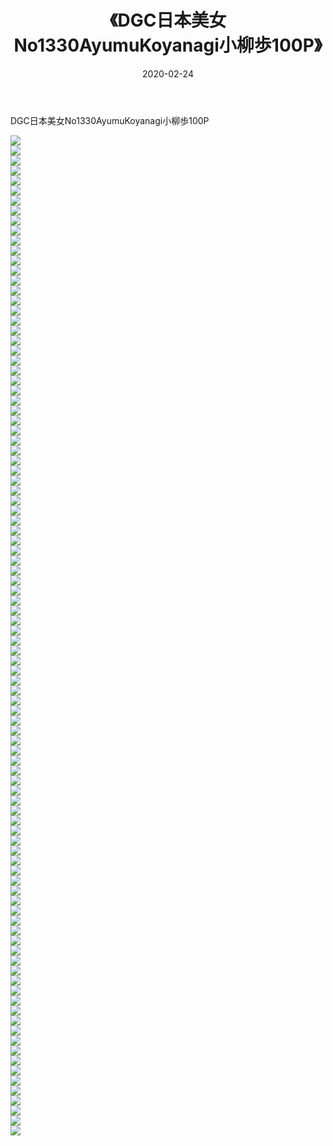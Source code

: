 ﻿---
layout: post
title:  《DGC日本美女No1330AyumuKoyanagi小柳歩100P》
date:   2020-02-24
img: http://img.660000.xyz/Sharelink/性感/2020/DGC日本美女No1330AyumuKoyanagi小柳歩100P/000.jpg
categories: [美女, 清纯, 唯美]
---

DGC日本美女No1330AyumuKoyanagi小柳歩100P

  ![](http://img.660000.xyz/Sharelink/性感/2020/DGC日本美女No1330AyumuKoyanagi小柳歩100P/001.jpg) <br> ![](http://img.660000.xyz/Sharelink/性感/2020/DGC日本美女No1330AyumuKoyanagi小柳歩100P/002.jpg) <br> ![](http://img.660000.xyz/Sharelink/性感/2020/DGC日本美女No1330AyumuKoyanagi小柳歩100P/003.jpg) <br> ![](http://img.660000.xyz/Sharelink/性感/2020/DGC日本美女No1330AyumuKoyanagi小柳歩100P/004.jpg) <br> ![](http://img.660000.xyz/Sharelink/性感/2020/DGC日本美女No1330AyumuKoyanagi小柳歩100P/005.jpg) <br> ![](http://img.660000.xyz/Sharelink/性感/2020/DGC日本美女No1330AyumuKoyanagi小柳歩100P/006.jpg) <br> ![](http://img.660000.xyz/Sharelink/性感/2020/DGC日本美女No1330AyumuKoyanagi小柳歩100P/007.jpg) <br> ![](http://img.660000.xyz/Sharelink/性感/2020/DGC日本美女No1330AyumuKoyanagi小柳歩100P/008.jpg) <br> ![](http://img.660000.xyz/Sharelink/性感/2020/DGC日本美女No1330AyumuKoyanagi小柳歩100P/009.jpg) <br> ![](http://img.660000.xyz/Sharelink/性感/2020/DGC日本美女No1330AyumuKoyanagi小柳歩100P/010.jpg) <br> ![](http://img.660000.xyz/Sharelink/性感/2020/DGC日本美女No1330AyumuKoyanagi小柳歩100P/011.jpg) <br> ![](http://img.660000.xyz/Sharelink/性感/2020/DGC日本美女No1330AyumuKoyanagi小柳歩100P/012.jpg) <br> ![](http://img.660000.xyz/Sharelink/性感/2020/DGC日本美女No1330AyumuKoyanagi小柳歩100P/013.jpg) <br> ![](http://img.660000.xyz/Sharelink/性感/2020/DGC日本美女No1330AyumuKoyanagi小柳歩100P/014.jpg) <br> ![](http://img.660000.xyz/Sharelink/性感/2020/DGC日本美女No1330AyumuKoyanagi小柳歩100P/015.jpg) <br> ![](http://img.660000.xyz/Sharelink/性感/2020/DGC日本美女No1330AyumuKoyanagi小柳歩100P/016.jpg) <br> ![](http://img.660000.xyz/Sharelink/性感/2020/DGC日本美女No1330AyumuKoyanagi小柳歩100P/017.jpg) <br> ![](http://img.660000.xyz/Sharelink/性感/2020/DGC日本美女No1330AyumuKoyanagi小柳歩100P/018.jpg) <br> ![](http://img.660000.xyz/Sharelink/性感/2020/DGC日本美女No1330AyumuKoyanagi小柳歩100P/019.jpg) <br> ![](http://img.660000.xyz/Sharelink/性感/2020/DGC日本美女No1330AyumuKoyanagi小柳歩100P/020.jpg) <br> ![](http://img.660000.xyz/Sharelink/性感/2020/DGC日本美女No1330AyumuKoyanagi小柳歩100P/021.jpg) <br> ![](http://img.660000.xyz/Sharelink/性感/2020/DGC日本美女No1330AyumuKoyanagi小柳歩100P/022.jpg) <br> ![](http://img.660000.xyz/Sharelink/性感/2020/DGC日本美女No1330AyumuKoyanagi小柳歩100P/023.jpg) <br> ![](http://img.660000.xyz/Sharelink/性感/2020/DGC日本美女No1330AyumuKoyanagi小柳歩100P/024.jpg) <br> ![](http://img.660000.xyz/Sharelink/性感/2020/DGC日本美女No1330AyumuKoyanagi小柳歩100P/025.jpg) <br> ![](http://img.660000.xyz/Sharelink/性感/2020/DGC日本美女No1330AyumuKoyanagi小柳歩100P/026.jpg) <br> ![](http://img.660000.xyz/Sharelink/性感/2020/DGC日本美女No1330AyumuKoyanagi小柳歩100P/027.jpg) <br> ![](http://img.660000.xyz/Sharelink/性感/2020/DGC日本美女No1330AyumuKoyanagi小柳歩100P/028.jpg) <br> ![](http://img.660000.xyz/Sharelink/性感/2020/DGC日本美女No1330AyumuKoyanagi小柳歩100P/029.jpg) <br> ![](http://img.660000.xyz/Sharelink/性感/2020/DGC日本美女No1330AyumuKoyanagi小柳歩100P/030.jpg) <br> ![](http://img.660000.xyz/Sharelink/性感/2020/DGC日本美女No1330AyumuKoyanagi小柳歩100P/031.jpg) <br> ![](http://img.660000.xyz/Sharelink/性感/2020/DGC日本美女No1330AyumuKoyanagi小柳歩100P/032.jpg) <br> ![](http://img.660000.xyz/Sharelink/性感/2020/DGC日本美女No1330AyumuKoyanagi小柳歩100P/033.jpg) <br> ![](http://img.660000.xyz/Sharelink/性感/2020/DGC日本美女No1330AyumuKoyanagi小柳歩100P/034.jpg) <br> ![](http://img.660000.xyz/Sharelink/性感/2020/DGC日本美女No1330AyumuKoyanagi小柳歩100P/035.jpg) <br> ![](http://img.660000.xyz/Sharelink/性感/2020/DGC日本美女No1330AyumuKoyanagi小柳歩100P/036.jpg) <br> ![](http://img.660000.xyz/Sharelink/性感/2020/DGC日本美女No1330AyumuKoyanagi小柳歩100P/037.jpg) <br> ![](http://img.660000.xyz/Sharelink/性感/2020/DGC日本美女No1330AyumuKoyanagi小柳歩100P/038.jpg) <br> ![](http://img.660000.xyz/Sharelink/性感/2020/DGC日本美女No1330AyumuKoyanagi小柳歩100P/039.jpg) <br> ![](http://img.660000.xyz/Sharelink/性感/2020/DGC日本美女No1330AyumuKoyanagi小柳歩100P/040.jpg) <br> ![](http://img.660000.xyz/Sharelink/性感/2020/DGC日本美女No1330AyumuKoyanagi小柳歩100P/041.jpg) <br> ![](http://img.660000.xyz/Sharelink/性感/2020/DGC日本美女No1330AyumuKoyanagi小柳歩100P/042.jpg) <br> ![](http://img.660000.xyz/Sharelink/性感/2020/DGC日本美女No1330AyumuKoyanagi小柳歩100P/043.jpg) <br> ![](http://img.660000.xyz/Sharelink/性感/2020/DGC日本美女No1330AyumuKoyanagi小柳歩100P/044.jpg) <br> ![](http://img.660000.xyz/Sharelink/性感/2020/DGC日本美女No1330AyumuKoyanagi小柳歩100P/045.jpg) <br> ![](http://img.660000.xyz/Sharelink/性感/2020/DGC日本美女No1330AyumuKoyanagi小柳歩100P/046.jpg) <br> ![](http://img.660000.xyz/Sharelink/性感/2020/DGC日本美女No1330AyumuKoyanagi小柳歩100P/047.jpg) <br> ![](http://img.660000.xyz/Sharelink/性感/2020/DGC日本美女No1330AyumuKoyanagi小柳歩100P/048.jpg) <br> ![](http://img.660000.xyz/Sharelink/性感/2020/DGC日本美女No1330AyumuKoyanagi小柳歩100P/049.jpg) <br> ![](http://img.660000.xyz/Sharelink/性感/2020/DGC日本美女No1330AyumuKoyanagi小柳歩100P/050.jpg) <br> ![](http://img.660000.xyz/Sharelink/性感/2020/DGC日本美女No1330AyumuKoyanagi小柳歩100P/051.jpg) <br> ![](http://img.660000.xyz/Sharelink/性感/2020/DGC日本美女No1330AyumuKoyanagi小柳歩100P/052.jpg) <br> ![](http://img.660000.xyz/Sharelink/性感/2020/DGC日本美女No1330AyumuKoyanagi小柳歩100P/053.jpg) <br> ![](http://img.660000.xyz/Sharelink/性感/2020/DGC日本美女No1330AyumuKoyanagi小柳歩100P/054.jpg) <br> ![](http://img.660000.xyz/Sharelink/性感/2020/DGC日本美女No1330AyumuKoyanagi小柳歩100P/055.jpg) <br> ![](http://img.660000.xyz/Sharelink/性感/2020/DGC日本美女No1330AyumuKoyanagi小柳歩100P/056.jpg) <br> ![](http://img.660000.xyz/Sharelink/性感/2020/DGC日本美女No1330AyumuKoyanagi小柳歩100P/057.jpg) <br> ![](http://img.660000.xyz/Sharelink/性感/2020/DGC日本美女No1330AyumuKoyanagi小柳歩100P/058.jpg) <br> ![](http://img.660000.xyz/Sharelink/性感/2020/DGC日本美女No1330AyumuKoyanagi小柳歩100P/059.jpg) <br> ![](http://img.660000.xyz/Sharelink/性感/2020/DGC日本美女No1330AyumuKoyanagi小柳歩100P/060.jpg) <br> ![](http://img.660000.xyz/Sharelink/性感/2020/DGC日本美女No1330AyumuKoyanagi小柳歩100P/061.jpg) <br> ![](http://img.660000.xyz/Sharelink/性感/2020/DGC日本美女No1330AyumuKoyanagi小柳歩100P/062.jpg) <br> ![](http://img.660000.xyz/Sharelink/性感/2020/DGC日本美女No1330AyumuKoyanagi小柳歩100P/063.jpg) <br> ![](http://img.660000.xyz/Sharelink/性感/2020/DGC日本美女No1330AyumuKoyanagi小柳歩100P/064.jpg) <br> ![](http://img.660000.xyz/Sharelink/性感/2020/DGC日本美女No1330AyumuKoyanagi小柳歩100P/065.jpg) <br> ![](http://img.660000.xyz/Sharelink/性感/2020/DGC日本美女No1330AyumuKoyanagi小柳歩100P/066.jpg) <br> ![](http://img.660000.xyz/Sharelink/性感/2020/DGC日本美女No1330AyumuKoyanagi小柳歩100P/067.jpg) <br> ![](http://img.660000.xyz/Sharelink/性感/2020/DGC日本美女No1330AyumuKoyanagi小柳歩100P/068.jpg) <br> ![](http://img.660000.xyz/Sharelink/性感/2020/DGC日本美女No1330AyumuKoyanagi小柳歩100P/069.jpg) <br> ![](http://img.660000.xyz/Sharelink/性感/2020/DGC日本美女No1330AyumuKoyanagi小柳歩100P/070.jpg) <br> ![](http://img.660000.xyz/Sharelink/性感/2020/DGC日本美女No1330AyumuKoyanagi小柳歩100P/071.jpg) <br> ![](http://img.660000.xyz/Sharelink/性感/2020/DGC日本美女No1330AyumuKoyanagi小柳歩100P/072.jpg) <br> ![](http://img.660000.xyz/Sharelink/性感/2020/DGC日本美女No1330AyumuKoyanagi小柳歩100P/073.jpg) <br> ![](http://img.660000.xyz/Sharelink/性感/2020/DGC日本美女No1330AyumuKoyanagi小柳歩100P/074.jpg) <br> ![](http://img.660000.xyz/Sharelink/性感/2020/DGC日本美女No1330AyumuKoyanagi小柳歩100P/075.jpg) <br> ![](http://img.660000.xyz/Sharelink/性感/2020/DGC日本美女No1330AyumuKoyanagi小柳歩100P/076.jpg) <br> ![](http://img.660000.xyz/Sharelink/性感/2020/DGC日本美女No1330AyumuKoyanagi小柳歩100P/077.jpg) <br> ![](http://img.660000.xyz/Sharelink/性感/2020/DGC日本美女No1330AyumuKoyanagi小柳歩100P/078.jpg) <br> ![](http://img.660000.xyz/Sharelink/性感/2020/DGC日本美女No1330AyumuKoyanagi小柳歩100P/079.jpg) <br> ![](http://img.660000.xyz/Sharelink/性感/2020/DGC日本美女No1330AyumuKoyanagi小柳歩100P/080.jpg) <br> ![](http://img.660000.xyz/Sharelink/性感/2020/DGC日本美女No1330AyumuKoyanagi小柳歩100P/081.jpg) <br> ![](http://img.660000.xyz/Sharelink/性感/2020/DGC日本美女No1330AyumuKoyanagi小柳歩100P/082.jpg) <br> ![](http://img.660000.xyz/Sharelink/性感/2020/DGC日本美女No1330AyumuKoyanagi小柳歩100P/083.jpg) <br> ![](http://img.660000.xyz/Sharelink/性感/2020/DGC日本美女No1330AyumuKoyanagi小柳歩100P/084.jpg) <br> ![](http://img.660000.xyz/Sharelink/性感/2020/DGC日本美女No1330AyumuKoyanagi小柳歩100P/085.jpg) <br> ![](http://img.660000.xyz/Sharelink/性感/2020/DGC日本美女No1330AyumuKoyanagi小柳歩100P/086.jpg) <br> ![](http://img.660000.xyz/Sharelink/性感/2020/DGC日本美女No1330AyumuKoyanagi小柳歩100P/087.jpg) <br> ![](http://img.660000.xyz/Sharelink/性感/2020/DGC日本美女No1330AyumuKoyanagi小柳歩100P/088.jpg) <br> ![](http://img.660000.xyz/Sharelink/性感/2020/DGC日本美女No1330AyumuKoyanagi小柳歩100P/089.jpg) <br> ![](http://img.660000.xyz/Sharelink/性感/2020/DGC日本美女No1330AyumuKoyanagi小柳歩100P/090.jpg) <br> ![](http://img.660000.xyz/Sharelink/性感/2020/DGC日本美女No1330AyumuKoyanagi小柳歩100P/091.jpg) <br> ![](http://img.660000.xyz/Sharelink/性感/2020/DGC日本美女No1330AyumuKoyanagi小柳歩100P/092.jpg) <br> ![](http://img.660000.xyz/Sharelink/性感/2020/DGC日本美女No1330AyumuKoyanagi小柳歩100P/093.jpg) <br> ![](http://img.660000.xyz/Sharelink/性感/2020/DGC日本美女No1330AyumuKoyanagi小柳歩100P/094.jpg) <br> ![](http://img.660000.xyz/Sharelink/性感/2020/DGC日本美女No1330AyumuKoyanagi小柳歩100P/095.jpg) <br> ![](http://img.660000.xyz/Sharelink/性感/2020/DGC日本美女No1330AyumuKoyanagi小柳歩100P/096.jpg) <br> ![](http://img.660000.xyz/Sharelink/性感/2020/DGC日本美女No1330AyumuKoyanagi小柳歩100P/097.jpg) <br> ![](http://img.660000.xyz/Sharelink/性感/2020/DGC日本美女No1330AyumuKoyanagi小柳歩100P/098.jpg) <br> ![](http://img.660000.xyz/Sharelink/性感/2020/DGC日本美女No1330AyumuKoyanagi小柳歩100P/099.jpg) <br> ![](http://img.660000.xyz/Sharelink/性感/2020/DGC日本美女No1330AyumuKoyanagi小柳歩100P/100.jpg) <br>